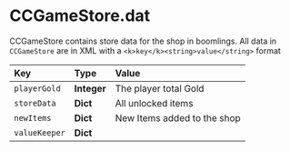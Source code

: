 # CCGameStore.dat

CCGameStore contains store data for the shop in boomlings. All data in `CCGameStore` are in XML with a `<k>key</k><string>value</string>` format

| Key | Type | Value |
|:----|:-----|:------|
| `playerGold` | **Integer** | The player total Gold |
| `storeData` | **Dict** | All unlocked items |
| `newItems` | **Dict** | New Items added to the shop |
| `valueKeeper` | **Dict** | |